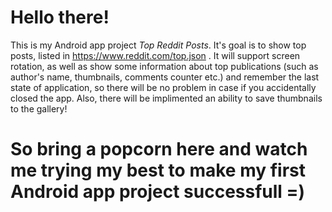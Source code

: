 # Hello there!

This is my Android app project *Top Reddit Posts*. It's goal is to show top posts, listed in https://www.reddit.com/top.json .
It will support screen rotation, as well as show some information about top publications (such as author's name, thumbnails, comments counter etc.) and remember the last state of application, so there will be no problem in case if you accidentally closed the app.
Also, there will be implimented an ability to save thumbnails to the gallery!

# So bring a popcorn here and watch me trying my best to make my first Android app project successfull =)
